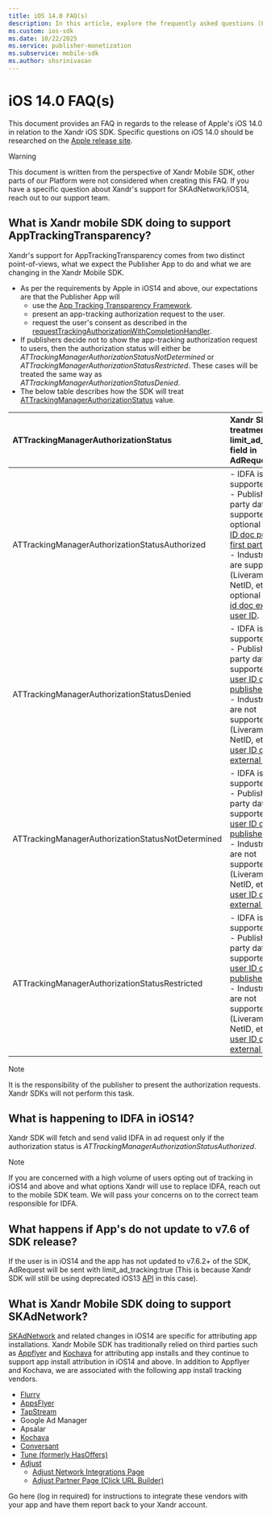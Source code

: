 ```yaml
---
title: iOS 14.0 FAQ(s)
description: In this article, explore the frequently asked questions (FAQs) about Apple's iOS 14.0 release in relation to the iOS SDK.
ms.custom: ios-sdk
ms.date: 10/22/2025
ms.service: publisher-monetization
ms.subservice: mobile-sdk
ms.author: shsrinivasan
---
```


# iOS 14.0 FAQ(s)

This document provides an FAQ in regards to the release of Apple's iOS 14.0 in relation to the Xandr iOS SDK. Specific questions on iOS 14.0 should be researched on the [Apple release site](https://www.apple.com/ios/ios-14-preview/).

> [!WARNING]
> This document is written from the perspective of Xandr Mobile SDK, other parts of our Platform were not considered when creating this FAQ. If you have a specific question about Xandr's support for SKAdNetwork/iOS14, reach out to our support team.

## What is Xandr mobile SDK doing to support AppTrackingTransparency?

Xandr's support for AppTrackingTransparency comes from two distinct point-of-views, what we expect the Publisher App to do and what we are changing in the Xandr Mobile SDK.

- As per the requirements by Apple in iOS14 and above, our expectations are that the Publisher App will
  - use the [App Tracking Transparency Framework](https://developer.apple.com/documentation/apptrackingtransparency?language=objc).
  - present an app-tracking authorization request to the user.
  - request the user's consent as described in the [requestTrackingAuthorizationWithCompletionHandler](https://developer.apple.com/documentation/apptrackingtransparency/attrackingmanager/3547037-requesttrackingauthorizationwith?language=objc).
- If publishers decide not to show the app-tracking authorization request to users, then the authorization status will either be *ATTrackingManagerAuthorizationStatusNotDetermined* or *ATTrackingManagerAuthorizationStatusRestricted*. These cases will be treated the same way as *ATTrackingManagerAuthorizationStatusDenied*.
- The below table describes how the SDK will treat [ATTrackingManagerAuthorizationStatus](https://developer.apple.com/documentation/apptrackingtransparency/attrackingmanagerauthorizationstatus?language=objc) value.

| ATTrackingManagerAuthorizationStatus | Xandr SDK's treatment of limit_ad_tracking field in AdRequest |
|:---|:---|
| ATTrackingManagerAuthorizationStatusAuthorized | - IDFA is supported. <br> - Publisher 1st party data is supported and optional [iOS user ID doc publisher first party ID](user-id-s-mapping-on-ios.md).<br> - Industry IDs are supported (Liveramp IDL, NetID, etc) and optional [iOS user id doc external user ID](user-id-s-mapping-on-ios.md). |
| ATTrackingManagerAuthorizationStatusDenied | - IDFA is not supported.<br> - Publisher 1st party data is supported [iOS user ID doc publisher ID](user-id-s-mapping-on-ios.md).<br> - Industry IDs are not supported (Liveramp IDL, NetID, etc) [iOS user ID doc external user ID](user-id-s-mapping-on-ios.md). |
| ATTrackingManagerAuthorizationStatusNotDetermined | - IDFA is not supported.<br> - Publisher 1st party data is supported [iOS user ID doc publisher ID](user-id-s-mapping-on-ios.md).<br> - Industry IDs are not supported (Liveramp IDL, NetID, etc) [iOS user ID doc external user ID](user-id-s-mapping-on-ios.md). |
| ATTrackingManagerAuthorizationStatusRestricted | - IDFA is not supported.<br> - Publisher 1st party data is supported [iOS user ID doc publisher ID](user-id-s-mapping-on-ios.md).<br> - Industry IDs are not supported (Liveramp IDL, NetID, etc) [iOS user ID doc external user ID](user-id-s-mapping-on-ios.md). |

> [!NOTE]
> It is the responsibility of the publisher to present the authorization requests. Xandr SDKs will not perform this task.

## What is happening to IDFA in iOS14?

Xandr SDK will fetch and send valid IDFA in ad request only if the authorization status is *ATTrackingManagerAuthorizationStatusAuthorized*.

> [!NOTE]
> If you are concerned with a high volume of users opting out of tracking in iOS14 and above and what options Xandr will use to replace IDFA, reach out to the mobile SDK team. We will pass your concerns on to the correct team responsible for IDFA.

## What happens if App's do not update to v7.6 of SDK release?

If the user is in iOS14 and the app has not updated to v7.6.2+ of the SDK, AdRequest will be sent with limit_ad_tracking:true (This is because Xandr SDK will still be using deprecated iOS13 [API](https://developer.apple.com/documentation/adsupport/asidentifiermanager/1614148-advertisingtrackingenabled?language=objc) in this case).

## What is Xandr Mobile SDK doing to support SKAdNetwork?

[SKAdNetwork](https://developer.apple.com/documentation/storekit/skadnetwork) and related changes in iOS14 are specific for attributing app installations. Xandr Mobile SDK has traditionally relied on third parties such as [Appflyer](https://www.appsflyer.com/blog/aggregated-attribution-solution-ios14/) and [Kochava](https://www.kochava.com/getting-prepared-for-ios-14/) for attributing app installs and they continue to support app install attribution in iOS14 and above. In addition to Appflyer and Kochava, we are associated with the following app install tracking vendors.

- [Flurry](https://www.flurry.com/)
- [AppsFlyer](https://www.appsflyer.com/)
- [TapStream](https://tapstream.com/)
- Google Ad Manager
- Apsalar
- [Kochava](https://kochava.com/)
- [Conversant](https://www.conversantmedia.com/)
- [Tune (formerly HasOffers)](https://www.tune.com/)
- [Adjust](https://www.adjust.com/)
  - [Adjust Network Integrations Page](https://help.adjust.com/en/article/integrated-partners)
  - [Adjust Partner Page (Click URL Builder)](https://partners.adjust.com/index.md)

Go here (log in required) for instructions to integrate these vendors with your app and have them report back to your Xandr account.

